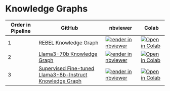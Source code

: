 # Knowledge Graphs

| Order in Pipeline | GitHub | nbviewer | Colab |
|-----------|---------|--------|----------|
| 1      | [REBEL Knowledge Graph](https://github.com/alisonmitchell/Biomedical-Knowledge-Graph/blob/main/06_Knowledge_Graphs/REBEL_KG.ipynb)               | [![render in nbviewer](https://raw.githubusercontent.com/jupyter/design/master/logos/Badges/nbviewer_badge.svg)](https://nbviewer.jupyter.org/github/alisonmitchell/Biomedical-Knowledge-Graph/blob/main/06_Knowledge_Graphs/REBEL_KG.ipynb) | [![Open in Colab](https://colab.research.google.com/assets/colab-badge.svg)](https://colab.research.google.com/github/alisonmitchell/Biomedical-Knowledge-Graph/blob/main/06_Knowledge_Graphs/REBEL_KG.ipynb) |
| 2      | [Llama3-70b Knowledge Graph](https://github.com/alisonmitchell/Biomedical-Knowledge-Graph/blob/main/06_Knowledge_Graphs/Llama3_70b_KG.ipynb)              | [![render in nbviewer](https://raw.githubusercontent.com/jupyter/design/master/logos/Badges/nbviewer_badge.svg)](https://nbviewer.jupyter.org/github/alisonmitchell/Biomedical-Knowledge-Graph/blob/main/06_Knowledge_Graphs/Llama3_70b_KG.ipynb) | [![Open in Colab](https://colab.research.google.com/assets/colab-badge.svg)](https://colab.research.google.com/github/alisonmitchell/Biomedical-Knowledge-Graph/blob/main/06_Knowledge_Graphs/Llama3_70b_KG.ipynb) |
| 3 | [Supervised Fine-tuned Llama3-8b-Instruct Knowledge Graph](https://github.com/alisonmitchell/Biomedical-Knowledge-Graph/blob/main/06_Knowledge_Graphs/Llama3_8b_Instruct_SFT_KG.ipynb)               | [![render in nbviewer](https://raw.githubusercontent.com/jupyter/design/master/logos/Badges/nbviewer_badge.svg)](https://nbviewer.jupyter.org/github/alisonmitchell/Biomedical-Knowledge-Graph/blob/main/06_Knowledge_Graphs/Llama3_8b_Instruct_SFT_KG.ipynb) | [![Open in Colab](https://colab.research.google.com/assets/colab-badge.svg)](https://colab.research.google.com/github/alisonmitchell/Biomedical-Knowledge-Graph/blob/main/06_Knowledge_Graphs/Llama3_8b_Instruct_SFT_KG.ipynb) |